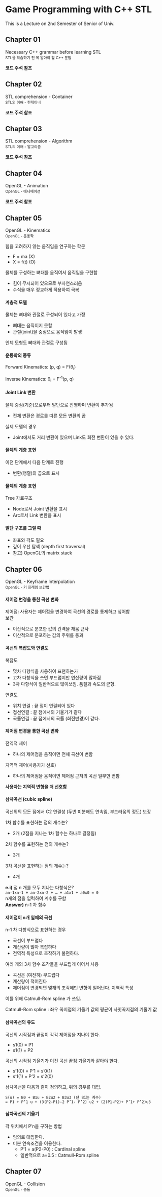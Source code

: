 Game Programming with C++ STL
============================
This is a Lecture on 2nd Semester of Senior of Univ.

Chapter 01
----------
Necessary C++ grammar before learning STL<br>
<sub>STL을 학습하기 전 꼭 알아야 할 C++ 문법</sub>

**코드 주석 참조**

Chapter 02
----------
STL comprehension - Container<br>
<sub>STL의 이해 - 컨테이너</sub>

**코드 주석 참조**

Chapter 03
----------
STL comprehension - Algorithm<br>
<sub>STL의 이해 - 알고리즘</sub>

**코드 주석 참조**

Chapter 04
----------
OpenGL - Animation<br>
<sub>OpenGL - 애니메이션</sub>

**코드 주석 참조**

Chapter 05
----------
OpenGL - Kinematics<br>
<sub>OpenGL - 운동학</sub>

힘을 고려하지 않는 움직임을 연구하는 학문
- F = ma  (X)
- X = f(t) (O)

물체를 구성하는 뼈대를 움직여서 움직임을 구현함
- 힘이 무시되어 있으므로 부자연스러움
- 수식을 매우 정교하게 적용하여 극복

#### 계층적 모델
물체는 뼈대와 관절로 구성되어 있다고 가정
- 뼈대는 움직이지 못함
- 관절(joint)을 중심으로 움직임이 발생

인체 모형도 뼈대와 관절로 구성됨

#### 운동학의 종류
Forward Kinematics: (p, q) = F(θ<sub>i</sub>)

Inverse Kinematics: θ<sub>i</sub> = F<sup>-1</sup>(p, q)

#### Joint Link 변환

물체 중심(기준)으로부터 말단으로 진행하며 변환이 추가됨
- 전체 변환은 경로를 따른 모든 변환의 곱

실제 모델의 경우
- Joint에서도 거리 변환이 있으며 Link도 회전 변환이 있을 수 있다.

#### 물체의 계층 표현
이전 단계에서 다음 단계로 진행
- 변환(행렬)의 곱으로 표시

#### 물체의 계층 표현
Tree 자료구조
- Node로서 Joint 변환을 표시
- Arc로서 Link 변환을 표시

#### 말단 구조를 그릴 때
- 좌표와  각도 필요
- 깊이 우선 탐색 (depth first traversal)
- 참고) OpenGL의 matrix stack

Chapter 06
----------
OpenGL - Keyframe Interpolation<br>
<sub>OpenGL - 키 프레임 보간법</sub>

#### 제어점 변경을 통한 곡선 변화

제어점: 사용자는 제어점을 변경하여 곡선의 경로를 통제하고 싶어함<br>
보간
- 이산적으로 분포한 값의 간격을 채움
근사
- 이산적으로 분포하는 값의 주위를 통과

#### 곡선의 복잡도와 연결도

복잡도
- 몇차 다항식을 사용하여 표현하는가
- 고차 다항식을 쓰면 부드럽지만 연산량이 많아짐
- 3차 다항식이 일반적으로 많이쓰임. 품질과 속도의 균형.

연결도
- 위치 연결 : 끝 점이 연결되어 있다
- 접선연결 : 끝 점에서의 기울기가 같다
- 곡률연결 : 끝 점에서의 곡률 (회전반경)이 같다.

#### 제어점 변경을 통한 곡선 변화

전역적 제어
- 하나의 제어점을 움직이면 전체 곡선이 변함

지역적 제어(사용자가 선호)
- 하나의 제어점을 움직이면 제어점 근처의 곡선 일부만 변함

**사용자는 지역적 변형을 더 선호함**

#### 삼차곡선 (cubic spline)
곡선위의 모든 점에서 C2 연결성 (두번 미분해도 연속임, 부드러움의 정도) 보장

1차 함수를 표현하는 점의 개수는?
- 2개 (2점을 지나는 1차 함수는 하나로 결정됨)

2차 함수를 표현하는 점의 개수는?
- 3개

3차 곡선을 표현하는 점의 개수는?
- 4개

**e.i)** 점 n 개를 모두 지나는 다항식은? <br>
`an-1xn-1 + an-2xn-2 + … + a1x1 + a0x0 = 0` <br>
n개의 점을 입력하여 계수를 구함 <br>
**Answer)**  n-1 차 함수

#### 제어점이 n개 일때의 곡선

n-1 차 다항식으로 표현하는 경우
- 곡선이 부드럽다
- 계산량이 많아 복잡하다
- 전역적 특성으로 조작하기 불편하다.

여러 개의 3차 함수 조각들을 부드럽게 이어서 사용
- 곡선은 (여전히) 부드럽다
- 계산량이 적어진다
- 제어점이 변경되면 몇개의 조각에만 변형이 일어난다.  지역적 특성


이를 위해 Catmull-Rom spline 가 쓰임.

Catmull-Rom spline : 좌우 꼭지점의 기울기 값의 평균이 사잇꼭지점의 기울기 값

#### 삼차곡선의 유도
곡선의 시작점과 끝점이 각각 제어점을 지나야 한다.
- s1(0) = P1
- s1(1) = P2

곡선의 시작점 기울기가 이전 곡선 끝점 기울기와 같아야 한다.
- s’1(0) =  P’1 = s’0(1)
- s’1(1) =  P’2 = s’2(0)

삼차곡선을 다음과 같이 정의하고, 위의 경우를 대입.
```
S(u) = B0 + B1u + B2u2 + B3u3 (단 Bi는 계수)
= P1 + P’1 u + (3(P2-P1)-2 P’1- P’2) u2 + (2(P1-P2)+ P’1+ P’2)u3
```

#### 삼차곡선의 기울기
각 위치에서 P’n을 구하는 방법
- 임의로 대입한다.
- 미분 연속조건을 이용한다.
    - P’1 = a(P2-P0)		: Cardinal spline
    - 일반적으로 a=0.5		: Catmull-Rom spline

Chapter 07
----------
OpenGL - Collision<br>
<sub>OpenGL - 충돌</sub>
